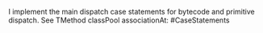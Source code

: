 I implement the main dispatch case statements for bytecode and primitive dispatch.  See TMethod classPool associationAt: #CaseStatements